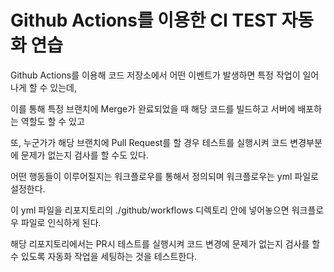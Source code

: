 # Github Actions를 이용한 CI TEST 자동화 연습

Github Actions를 이용해 코드 저장소에서 어떤 이벤트가 발생하면 특정 작업이 일어나게 할 수 있는데,

이를 통해 특정 브랜치에 Merge가 완료되었을 때 해당 코드를 빌드하고 서버에 배포하는 역할도 할 수 있고

또, 누군가가 해당 브랜치에 Pull Request를 할 경우 테스트를 실행시켜 코드 변경부분에 문제가 없는지 검사를 할
수도 있다.

어떤 행동들이 이루어질지는 워크플로우를 통해서 정의되며 워크플로우는 yml 파일로 설정한다.

이 yml 파일을 리포지토리의 ./github/workflows 디렉토리 안에 넣어놓으면 워크플로우 파일로 인식하게
된다.

해당 리포지토리에서는 PR시 테스트를 실행시켜 코드 변경에 문제가 없는지 검사를 할 수 있도록 자동화 작업을 세팅하는 것을 테스트한다.
